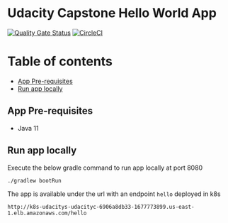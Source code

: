 # Udacity Capstone Hello World App

[![Quality Gate Status](https://sonarcloud.io/api/project_badges/measure?project=udacity-capstone-hello-world-app&metric=alert_status)](https://sonarcloud.io/dashboard?id=udacity-capstone-hello-world-app)
[![CircleCI](https://circleci.com/gh/ShivakumarSwamy/udacity-capstone-hello-world-app.svg?style=shield)](https://circleci.com/gh/ShivakumarSwamy/udacity-capstone-hello-world-app)
# Table of contents

- [App Pre-requisites](#app-pre-requisites)
- [Run app locally ](#run-app-locally)

## App Pre-requisites

- Java 11

## Run app locally 

Execute the below gradle command to run app locally at port 8080

```shell
./gradlew bootRun
```

The app is available under the url with an endpoint `hello` deployed in k8s

```text
http://k8s-udacitys-udacityc-6906a8db33-1677773899.us-east-1.elb.amazonaws.com/hello
```